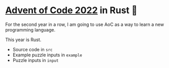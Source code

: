 # [Advent of Code 2022](https://adventofcode.com/2022) in Rust 🦀

For the second year in a row, I am going to use AoC as a way to learn a new programming language.

This year is Rust.

- Source code in `src`
- Example puzzle inputs in `example`
- Puzzle inputs in `input`

